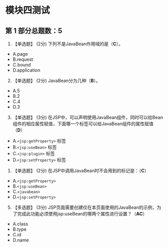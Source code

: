 # 模块四测试

## 第 1 部分总题数：5

1. 【单选题】 (2分)
下列不是JavaBean作用域的是（**C**）。

- A.page
- B.request
- C.bound
- D.application

2. 【单选题】 (2分)
JavaBean分为几种（**B**）。

- A.5
- B.2
- C.4
- D.3

3. 【单选题】 (3分)
在JSP中，可以声明使用JavaBean组件，同时可以给Bean组件的相应属性赋值，下面哪一个标签可以给JavaBean组件的属性赋值（**D**）

- A.`<jsp:getProperty>` 标签
- B.`<jsp:useBean>` 标签
- C.`<jsp:plugin>` 标签
- D.`<jsp:setProperty>` 标签

1. 【单选题】 (2分)
在JSP中调用JavaBean时不会用到的标记是：（**C**）

- A.`<jsp:getProperty>`
- B.`<jsp:useBean>`
- C.`<javabean>`
- D.`<jsp:setProperty>`

5. 【多选题】 (3分)
JSP页面需要创建仅在本页面使用的JavaBean的示例，为了完成此功能必须使用jsp:useBean的哪两个属性进行设置？（**AC**）

- A.class
- B.type
- C.id
- D.name